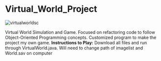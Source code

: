 # Virtual_World_Project
![virtualworldsc](https://user-images.githubusercontent.com/101173706/205523026-e0faffa6-cc69-4678-938b-879511df7e4d.png)


Virtual World Simulation and Game. Focused on refactoring code to follow Object-Oriented Programming concepts.  Customized program to make the project my own game.
**Instructions to Play:**
Download all files and run through VirtualWorld.java.
Will need to change path of imagelist and World.sav on computer 
